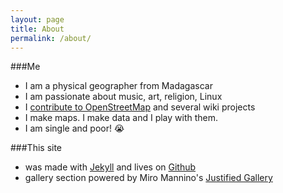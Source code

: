 ```yaml
---
layout: page
title: About
permalink: /about/
---
```

###Me
- I am a physical geographer from Madagascar
- I am passionate about music, art, religion, Linux
- I [contribute to OpenStreetMap](https://www.openstreetmap.org/user/Privatemajory) and several wiki projects
- I make maps. I make data and I play with them.
- I am single and poor! 😭

###This site
- was made with [Jekyll](https://jekyllrb.com/) and lives on [Github](https://pages.github.com/)
- gallery section powered by Miro Mannino's [Justified Gallery](https://miromannino.github.io/Justified-Gallery/)
